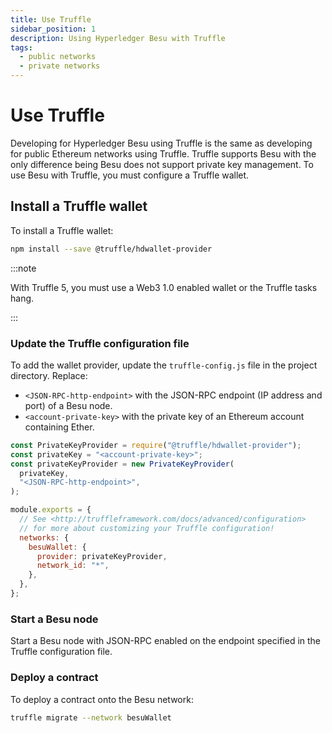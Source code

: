 ```yaml
---
title: Use Truffle
sidebar_position: 1
description: Using Hyperledger Besu with Truffle
tags:
  - public networks
  - private networks
---
```


# Use Truffle

Developing for Hyperledger Besu using Truffle is the same as developing for public Ethereum networks using Truffle. Truffle supports Besu with the only difference being Besu does not support private key management. To use Besu with Truffle, you must configure a Truffle wallet.

## Install a Truffle wallet

To install a Truffle wallet:

```bash
npm install --save @truffle/hdwallet-provider
```

:::note

With Truffle 5, you must use a Web3 1.0 enabled wallet or the Truffle tasks hang.

:::

### Update the Truffle configuration file

To add the wallet provider, update the `truffle-config.js` file in the project directory. Replace:

- `<JSON-RPC-http-endpoint>` with the JSON-RPC endpoint (IP address and port) of a Besu node.
- `<account-private-key>` with the private key of an Ethereum account containing Ether.

```javascript
const PrivateKeyProvider = require("@truffle/hdwallet-provider");
const privateKey = "<account-private-key>";
const privateKeyProvider = new PrivateKeyProvider(
  privateKey,
  "<JSON-RPC-http-endpoint>",
);

module.exports = {
  // See <http://truffleframework.com/docs/advanced/configuration>
  // for more about customizing your Truffle configuration!
  networks: {
    besuWallet: {
      provider: privateKeyProvider,
      network_id: "*",
    },
  },
};
```

### Start a Besu node

Start a Besu node with JSON-RPC enabled on the endpoint specified in the Truffle configuration file.

### Deploy a contract

To deploy a contract onto the Besu network:

```bash
truffle migrate --network besuWallet
```
